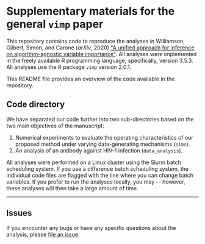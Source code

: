 # Supplementary materials for the general `vimp` paper

This repository contains code to reproduce the analyses in Williamson, Gilbert, Simon, and Carone (*arXiv*, 2020) ["A unified approach for inference on algorithm-agnostic variable importance"](). All analyses were implemented in the freely available R programming language; specifically, version 3.5.3. All analyses use the R package `vimp` version 2.0.1.

This README file provides an overview of the code available in the repository.  

## Code directory

We have separated our code further into two sub-directories based on the two main objectives of the manuscript:

1. Numerical experiments to evaluate the operating characteristics of our proposed method under varying data-generating mechanisms (`sims`).
2. An analysis of an antibody against HIV-1 infection (`data_analysis`).

All analyses were performed on a Linux cluster using the Slurm batch scheduling system. If you use a difference batch scheduling system, the individual code files are flagged with the line where you can change batch variables. If you prefer to run the analyses locally, you may -- however, these analyses will then take a large amount of time.

-----

## Issues

If you encounter any bugs or have any specific questions about the analysis, please
[file an issue](https://github.com/bdwilliamson/vimp_supplementary/issues).
